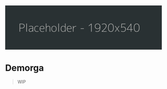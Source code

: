 [![BANNER](/profile/BANNER.png)](https://github.com/demorga/.github/tree/master/profile)

# Demorga

> WIP
